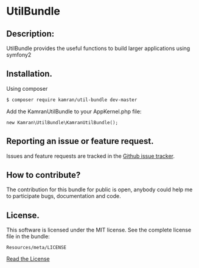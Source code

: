 # UtilBundle

## Description:

UtilBundle provides the useful functions to build larger applications using symfony2

## Installation.

Using composer

``` bash
$ composer require kamran/util-bundle dev-master
```
Add the KamranUtilBundle to your AppKernel.php file:

```
new Kamran\UtilBundle\KamranUtilBundle();
```

## Reporting an issue or feature request.

Issues and feature requests are tracked in the 
[Github issue tracker](https://github.com/kamranshahzad/UtilBundle/issues).


How to contribute?
------------------------------------
The contribution for this bundle for public is open, anybody could help me to participate 
bugs, documentation and code.



## License.
This software is licensed under the MIT license. See the complete license file in the bundle:
```
Resources/meta/LICENSE
```
[Read the License](https://github.com/kamranshahzad/UtilBundle/blob/master/Resources/meta/LICENSE)